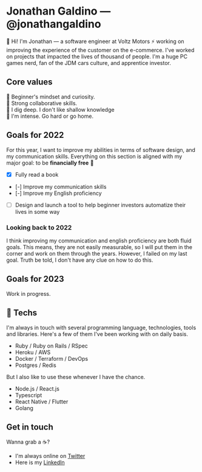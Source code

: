 # Jonathan Galdino — @jonathangaldino

👋 Hi! I'm Jonathan — a software engineer at Voltz Motors ⚡ working on improving the experience of the customer on the e-commerce. I've worked on projects that impacted the lives of thousand of people. I'm a huge PC games nerd, fan of the JDM cars culture, and apprentice investor.

## Core values
:green_apple: Beginner's mindset and curiosity.  
:dancers: Strong collaborative skills.  
:small_red_triangle_down: I dig deep. I don't like shallow knowledge  
:100: I'm intense. Go hard or go home.  

## Goals for 2022

For this year, I want to improve my abilities in terms of software design, and my communication skills. Everything on this section is aligned with my major goal: to be **financially free** :money_with_wings:

- [x] Fully read a book
- [-] Improve my communication skills
- [-] Improve my English proficiency
- [ ] Design and launch a tool to help beginner investors automatize their lives in some way

### Looking back to 2022

I think improving my communication and english proficiency are both fluid goals. This means, they are not easily measurable, so I will put them in the corner and work on them through the years.
However, I failed on my last goal. Truth be told, I don't have any clue on how to do this.

## Goals for 2023

Work in progress.


## :hammer: Techs

I'm always in touch with several programming language, technologies, tools and libraries. 
Here's a few of them I've been working with on daily basis.

- Ruby / Ruby on Rails / RSpec
- Heroku / AWS
- Docker / Terraform / DevOps
- Postgres / Redis 

But I also like to use these whenever I have the chance.

- Node.js / React.js
- Typescript
- React Native / Flutter
- Golang

## Get in touch

Wanna grab a :coffee:?

- I'm always online on [Twitter](https://twitter.com/johnhashed)
- Here is my [LinkedIn](https://www.linkedin.com/in/jonathangaldinodev/)

